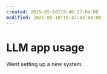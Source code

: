 ```yaml
---
created: 2025-05-18T19:46:27-04:00
modified: 2025-05-18T19:47:43-04:00
---
```


# LLM app usage

Went setting up a new system.
